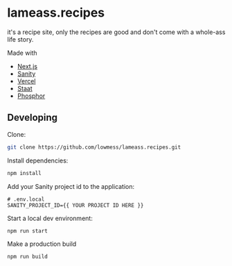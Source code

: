 # lameass.recipes

it's a recipe site, only the recipes are good and don't come with a whole-ass life story.

Made with

- [Next.js](https://nextjs.org)
- [Sanity](https://www.sanity.io)
- [Vercel](https://vercel.com)
- [Staat](https://regularbolditalic.com/fonts/staat)
- [Phosphor](https://phosphoricons.com)

## Developing

Clone:

```sh
git clone https://github.com/lowmess/lameass.recipes.git
```

Install dependencies:

```sh
npm install
```

Add your Sanity project id to the application:

```env
# .env.local
SANITY_PROJECT_ID={{ YOUR PROJECT ID HERE }}
```

Start a local dev environment:

```sh
npm run start
```

Make a production build

```
npm run build
```
